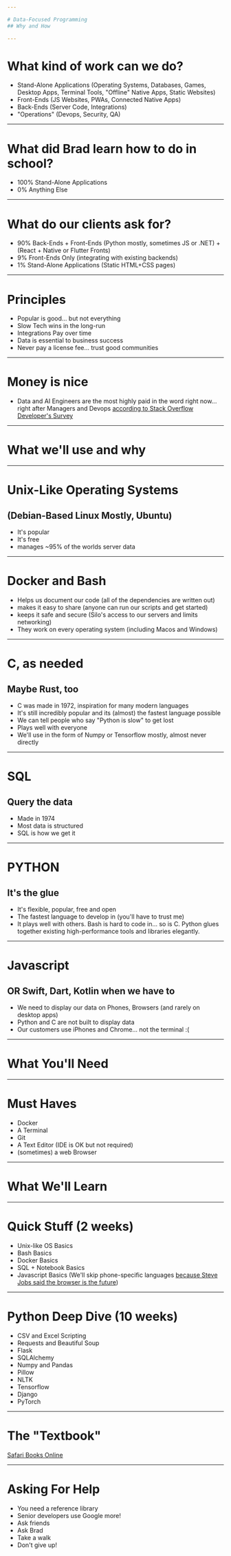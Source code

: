 ```yaml
---

# Data-Focused Programming
## Why and How

---
```


# What kind of work can we do?

* Stand-Alone Applications (Operating Systems, Databases, Games, Desktop Apps, Terminal Tools, "Offline" Native Apps, Static Websites)
* Front-Ends (JS Websites, PWAs, Connected Native Apps)
* Back-Ends (Server Code, Integrations)
* "Operations" (Devops, Security, QA)

---

# What did Brad learn how to do in school?

* 100% Stand-Alone Applications
* 0% Anything Else

---

# What do our clients ask for?

* 90% Back-Ends + Front-Ends (Python mostly, sometimes JS or .NET) + (React + Native or Flutter Fronts)
* 9% Front-Ends Only (integrating with existing backends)
* 1% Stand-Alone Applications (Static HTML+CSS pages)

---

# Principles

* Popular is good... but not everything
* Slow Tech wins in the long-run
* Integrations Pay over time
* Data is essential to business success
* Never pay a license fee... trust good communities

---

# Money is nice

* Data and AI Engineers are the most highly paid in the word right now... right after Managers and Devops [according to Stack Overflow Developer's Survey](https://insights.stackoverflow.com/survey/2020#work-salary-by-developer-type-global)

---

# What we'll use and why

---

# Unix-Like Operating Systems 
## (Debian-Based Linux Mostly, Ubuntu) 

* It's popular
* It's free
* manages ~95% of the worlds server data

---

# Docker and Bash

* Helps us document our code (all of the dependencies are written out)
* makes it easy to share (anyone can run our scripts and get started)
* keeps it safe and secure (Silo's access to our servers and limits networking)
* They work on every operating system (including Macos and Windows)

---

# C, as needed
## Maybe Rust, too

* C was made in 1972, inspiration for many modern languages
* It's still incredibly popular and its (almost) the fastest language possible
* We can tell people who say "Python is slow" to get lost
* Plays well with everyone
* We'll use in the form of Numpy or Tensorflow mostly, almost never directly

---

# SQL
## Query the data

* Made in 1974
* Most data is structured
* SQL is how we get it

---

# PYTHON
## It's the glue

* It's flexible, popular, free and open
* The fastest language to develop in (you'll have to trust me)
* It plays well with others. Bash is hard to code in... so is C. Python glues together existing high-performance tools and libraries elegantly.

---

# Javascript
## OR Swift, Dart, Kotlin when we have to

* We need to display our data on Phones, Browsers (and rarely on desktop apps)
* Python and C are not built to display data
* Our customers use iPhones and Chrome... not the terminal :(

--- 

# What You'll Need

---

# Must Haves

* Docker
* A Terminal
* Git
* A Text Editor (IDE is OK but not required)
* (sometimes) a web Browser

---

# What We'll Learn

---

# Quick Stuff (2 weeks)

* Unix-like OS Basics
* Bash Basics
* Docker Basics
* SQL + Notebook Basics
* Javascript Basics (We'll skip phone-specific languages [because Steve Jobs said the browser is the future](https://youtu.be/KD2CeEACuRw?t=4412))

---

# Python Deep Dive (10 weeks)

* CSV and Excel Scripting
* Requests and Beautiful Soup
* Flask
* SQLAlchemy
* Numpy and Pandas
* Pillow
* NLTK
* Tensorflow
* Django
* PyTorch

---

# The "Textbook"

[Safari Books Online](https://learning.oreilly.com/playlists/dad07720-e71c-4715-a8bf-3854d2952f2c)

---

# Asking For Help

* You need a reference library
* Senior developers use Google more!
* Ask friends
* Ask Brad
* Take a walk
* Don't give up!
